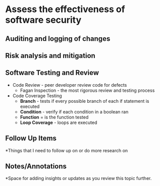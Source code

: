 # Assess the effectiveness of software security
## Auditing and logging of changes
## Risk analysis and mitigation

## Software Testing and Review
- Code Review - peer developer review code for defects
	- Fagan Inspection - the most rigorous review and testing process
- Code Coverage Testing
	- **Branch** - tests if every possible branch of each if statement is executed
	- **Condition** - verify if each condition in a boolean ran
	- **Function** = is the function tested
	- **Loop Coverage** - loops are executed

## Follow Up Items
*Things that I need to follow up on or do more research on

## Notes/Annotations
*Space for adding insights or updates as you review this topic further.
